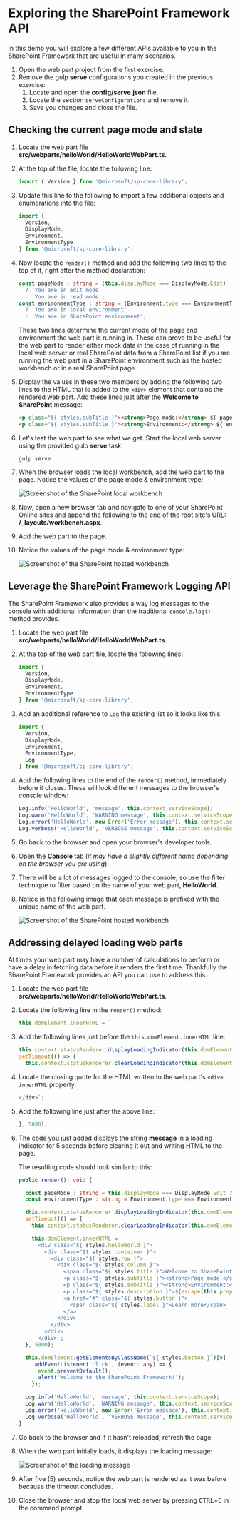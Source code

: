 # Exploring the SharePoint Framework API

In this demo you will explore a few different APIs available to you in the SharePoint Framework that are useful in many scenarios.

1. Open the web part project from the first exercise.
1. Remove the gulp **serve** configurations you created in the previous exercise:
    1. Locate and open the **config/serve.json** file.
    1. Locate the section `serveConfigurations` and remove it.
    1. Save you changes and close the file.

## Checking the current page mode and state

1. Locate the web part file **src/webparts/helloWorld/HelloWorldWebPart.ts**.
1. At the top of the file, locate the following line:

    ```ts
    import { Version } from '@microsoft/sp-core-library';
    ```

1. Update this line to the following to import a few additional objects and enumerations into the file:

    ```ts
    import { 
      Version,
      DisplayMode, 
      Environment, 
      EnvironmentType
    } from '@microsoft/sp-core-library';
    ```

1. Now locate the `render()` method and add the following two lines to the top of it, right after the method declaration:

    ```ts
    const pageMode : string = (this.displayMode === DisplayMode.Edit)
      ? 'You are in edit mode'
      : 'You are in read mode';
    const environmentType : string = (Environment.type === EnvironmentType.Local)
      ? 'You are in local environment'
      : 'You are in SharePoint environment';
    ```

    These two lines determine the current mode of the page and environment the web part is running in. These can prove to be useful for the web part to render either mock data in the case of running in the local web server or real SharePoint data from a SharePoint list if you are running the web part in a SharePoint environment such as the hosted workbench or in a real SharePoint page.

1. Display the values in these two members by adding the following two lines to the HTML that is added to the `<div>` element that contains the rendered web part. Add these lines just after the **Welcome to SharePoint** message:

    ```html
    <p class="${ styles.subTitle }"><strong>Page mode:</strong> ${ pageMode }</p>
    <p class="${ styles.subTitle }"><strong>Environment:</strong> ${ environmentType }</p>
    ```

1. Let's test the web part to see what we get. Start the local web server using the provided gulp **serve** task:

    ```shell
    gulp serve
    ```

1. When the browser loads the local workbench, add the web part to the page. Notice the values of the page mode & environment type:

    ![Screenshot of the SharePoint local workbench](./../../Images/ex03-webpart-01.png)

1. Now, open a new browser tab and navigate to one of your SharePoint Online sites and append the following to the end of the root site's URL: **/_layouts/workbench.aspx**.
1. Add the web part to the page.
1. Notice the values of the page mode & environment type:

    ![Screenshot of the SharePoint hosted workbench](./../../Images/ex03-webpart-02.png)

## Leverage the SharePoint Framework Logging API

The SharePoint Framework also provides a way log messages to the console with additional information than the traditional `console.log()` method provides.

1. Locate the web part file **src/webparts/helloWorld/HelloWorldWebPart.ts**.
1. At the top of the web part file, locate the following lines:

    ```ts
    import { 
      Version,
      DisplayMode, 
      Environment, 
      EnvironmentType
    } from '@microsoft/sp-core-library';
    ```

1. Add an additional reference to `Log` the existing list so it looks like this:

    ```ts
    import { 
      Version,
      DisplayMode, 
      Environment, 
      EnvironmentType, 
      Log 
    } from '@microsoft/sp-core-library';
    ```

1. Add the following lines to the end of the `render()` method, immediately before it closes. These will look different messages to the browser's console window:

    ```ts
    Log.info('HelloWorld', 'message', this.context.serviceScope);
    Log.warn('HelloWorld', 'WARNING message', this.context.serviceScope);
    Log.error('HelloWorld', new Error('Error message'), this.context.serviceScope);
    Log.verbose('HelloWorld', 'VERBOSE message', this.context.serviceScope);
    ```

1. Go back to the browser and open your browser's developer tools.
1. Open the **Console** tab (*it may have a slightly different name depending on the browser you are using*).
1. There will be a lot of messages logged to the console, so use the filter technique to filter based on the name of your web part, **HelloWorld**.
1. Notice in the following image that each message is prefixed with the unique name of the web part.

    ![Screenshot of the SharePoint hosted workbench](./../../Images/ex03-webpart-03.png)

## Addressing delayed loading web parts

At times your web part may have a number of calculations to perform or have a delay in fetching data before it renders the first time. Thankfully the SharePoint Framework provides an API you can use to address this.

1. Locate the web part file **src/webparts/helloWorld/HelloWorldWebPart.ts**.
1. Locate the following line in the `render()` method:

    ```ts
    this.domElement.innerHTML = `
    ```

1. Add the following lines just before the `this.domElement.innerHTML` line:

    ```ts
    this.context.statusRenderer.displayLoadingIndicator(this.domElement, "message");
    setTimeout(() => {
      this.context.statusRenderer.clearLoadingIndicator(this.domElement);
    ```

1. Locate the closing quote for the HTML written to the web part's `<div>` `innerHTML` property:

    ```ts
    </div>`;
    ```

1. Add the following line just after the above line:

    ```ts
    }, 5000);
    ```

1. The code you just added displays the string **message** in a loading indicator for 5 seconds before clearing it out and writing HTML to the page.

    The resulting code should look similar to this:

    ```ts
    public render(): void {

      const pageMode : string = this.displayMode === DisplayMode.Edit ? 'You are in edit mode' : 'You are in read mode';
      const environmentType : string = Environment.type === EnvironmentType.Local ? 'You are in local environment' : 'You are in sharepoint environment';

      this.context.statusRenderer.displayLoadingIndicator(this.domElement, "message");
      setTimeout(() => {
        this.context.statusRenderer.clearLoadingIndicator(this.domElement);

        this.domElement.innerHTML = `
          <div class="${ styles.helloWorld }">
            <div class="${ styles.container }">
              <div class="${ styles.row }">
                <div class="${ styles.column }">
                  <span class="${ styles.title }">Welcome to SharePoint!</span>
                  <p class="${ styles.subTitle }"><strong>Page mode:</strong> ${ pageMode }</p>
                  <p class="${ styles.subTitle }"><strong>Environment:</strong> ${ environmentType }</p>
                  <p class="${ styles.description }">${escape(this.properties.description)}</p>
                  <a href="#" class="${ styles.button }">
                    <span class="${ styles.label }">Learn more</span>
                  </a>
                </div>
              </div>
            </div>
          </div>`;
      }, 5000);

      this.domElement.getElementsByClassName(`${ styles.button }`)[0]
        .addEventListener('click', (event: any) => {
          event.preventDefault();
          alert('Welcome to the SharePoint Framework!');
        });

      Log.info('HelloWorld', 'message', this.context.serviceScope);
      Log.warn('HelloWorld', 'WARNING message', this.context.serviceScope);
      Log.error('HelloWorld', new Error('Error message'), this.context.serviceScope);
      Log.verbose('HelloWorld', 'VERBOSE message', this.context.serviceScope);
    }
    ```

1. Go back to the browser and if it hasn't reloaded, refresh the page.
1. When the web part initially loads, it displays the loading message:

    ![Screenshot of the loading message](./../../Images/ex03-webpart-04.png)

1. After five (5) seconds, notice the web part is rendered as it was before because the timeout concludes.
1. Close the browser and stop the local web server by pressing <kbd>CTRL</kbd>+<kbd>C</kbd> in the command prompt.